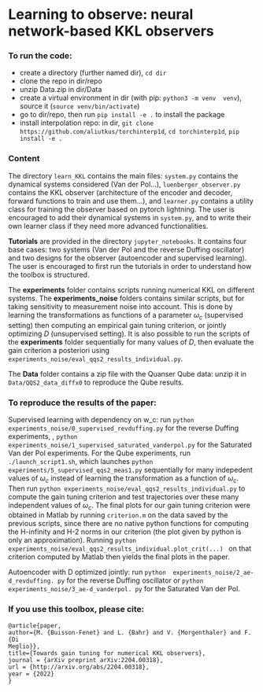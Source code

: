 # Learning to observe: neural network-based KKL observers

### To run the code:
- create a directory (further named dir), `cd dir`
- clone the repo in dir/repo
- unzip Data.zip in dir/Data
- create a virtual environment in dir (with pip: `python3 -m venv 
  venv`), source it (`source venv/bin/activate`)
- go to dir/repo, then run `pip install -e .` to install the package
- install interpolation repo: in dir, `git clone https://github.com/aliutkus/torchinterp1d`, `cd torchinterp1d`, `pip install -e .`

### Content
The directory `learn_KKL` contains the main files: `system.py` contains the 
dynamical systems considered (Van der Pol...), `luenberger_observer.py` 
contains the KKL observer (architecture of the encoder and decoder, forward 
functions to train and use them...), and `learner.py` contains a utility 
class for training the observer based on pytorch lightning. The user is 
encouraged to add their dynamical systems in `system.py`, and to write their 
own learner class if they need more advanced functionalities.

**Tutorials** are provided in the directory `jupyter_notebooks`. It contains 
four base cases: two systems (Van der Pol and the reverse Duffing oscillator)
and two designs for the observer (autoencoder and supervised learning). The 
user is encouraged to first run the tutorials in order to understand how the 
toolbox is structured.

The **experiments** folder contains scripts running numerical KKL on 
different systems. The **experiments_noise** folders contains similar 
scripts, but for taking sensitivity to measurement noise into account. This 
is done by learning the transformations as functions of a parameter 
$\omega_c$ (supervised setting) then computing an empirical gain tuning 
criterion, or jointly optimizing $D$ (unsupervised setting). It is also 
possible to run the scripts of the **experiments** folder sequentially for 
many values of $D$, then evaluate the gain criterion a posteriori using 
`experiments_noise/eval_qqs2_results_individual.py`.

The **Data** folder contains a zip file with the Quanser Qube data: 
unzip it in `Data/QQS2_data_diffx0` to reproduce the Qube results.

### To reproduce the results of the paper:
Supervised learning with dependency on w_c: run `python 
experiments_noise/0_supervised_revduffing.py` for the reverse Duffing 
experiments,
, `python 
experiments_noise/1_supervised_saturated_vanderpol.py` for the Saturated Van der 
Pol experiments.
For the Qube experiments, run `./launch_script1.sh`, which launches `python 
experiments/5_supervised_qqs2_meas1.py` sequentially for many 
indepedent values of $\omega_c$ instead of learning the transformation as 
a function of $\omega_c$.
Then run `python experiments_noise/eval_qqs2_results_individual.py` to compute 
the 
gain tuning criterion and test trajectories over these many independent 
values of $\omega_c$.
The final plots for our gain tuning criterion were obtained in Matlab by 
running `criterion.m` on the data saved by the previous scripts, since 
there are no native python functions for computing the H-infinity and H-2 
norms in our criterion (the plot given by python is only an approximation).
Running `python experiments_noise/eval_qqs2_results_individual.plot_crit(...)
` on that criterion computed by Matlab then yields the final plots in the paper.

Autoencoder with D optimized jointly: run `python 
experiments_noise/2_ae-d_revduffing.
py` for the reverse Duffing oscillator or `python 
experiments_noise/3_ae-d_vanderpol.
py` for the Saturated Van der Pol.

### If you use this toolbox, please cite:
```
@article{paper,  
author={M. {Buisson-Fenet} and L. {Bahr} and V. {Morgenthaler} and F. {Di 
Meglio}},  
title={Towards gain tuning for numerical KKL observers},
journal = {arXiv preprint arXiv:2204.00318},
url = {http://arxiv.org/abs/2204.00318},
year = {2022}
}
```

